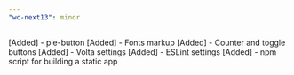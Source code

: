 ```yaml
---
"wc-next13": minor
---
```


[Added] - pie-button
[Added] - Fonts markup
[Added] - Counter and toggle buttons
[Added] - Volta settings
[Added] - ESLint settings
[Added] - npm script for building a static app
